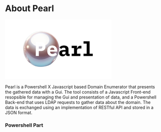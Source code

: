 <h1>About Pearl</h1>

<img src="https://github.com/michelangelosplinter/pearl/blob/main/Resources/Pearl_Logo.png" width=350>

Pearl is a Powershell X Javascript based Domain Enumerator that presents the gathered data with a Gui. The tool consists of a Javascript Front-end resopsible for managing the Gui and presentation of data, and a Powershell Back-end that uses LDAP requests to gather data about the domain. The data is exchanged using an implementation of RESTful API and stored in a JSON format.

<h3>Powershell Part</h3>
